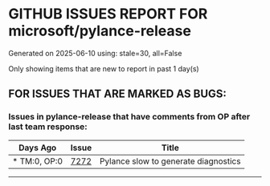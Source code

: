 
# GITHUB ISSUES REPORT FOR microsoft/pylance-release


Generated on 2025-06-10 using: stale=30, all=False


Only showing items that are new to report in past 1 day(s)


## FOR ISSUES THAT ARE MARKED AS BUGS:


### Issues in pylance-release that have comments from OP after last team response:

| Days Ago | Issue | Title |
| --- | --- | --- |
 | \* TM:0, OP:0  |[7272](https://github.com/microsoft/pylance-release/issues/7272 "Pylance slow to generate diagnostics")  |Pylance slow to generate diagnostics |

---




















